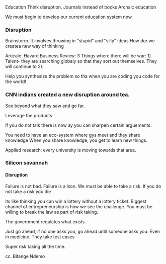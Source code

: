 ### 
Education
Think disruption.
Journals instead of books
Archaic education

We must begin to develop our current education system now


### Disruption

Brainstorm.
It involves throwing in "stupid" and "silly" ideas
How dor we createa  new way of thinking

Articale: Havard Business Review: 3 Things where there will be war: 
1). Talent- they are searching globaly so that they sort out themselves. They will continue to 
2).


Help you synthesize the problem so tha when you are coding you code for the world!

### CNN indians created a new disruption around tea.
See beyond what they saw and go far.


Leverage the products 

If you do not talk there is now ay you can sharpen certain arguements.

You need to have an eco-system where gys meet and they share knowledge
When you share knowledge, you get to learn new things.



Applied research: every university is moving towards that area.


### Silicon savannah


#### Disruption
Failure is not bad. Failure is a lson.
We must be able to take a risk. If you do not take a risk you die

Its like thinking you can win a lottery without a lottery ticket.
Biggest channel of entrepreneurship is how we see the challenge.
You must be willing to break the law as part of risk taking.


The government regulates what exists.


Just go ahead, if no one asks you, go ahead until someone asks you: Even in medicine. They take test cases




Super risk taking all the time.


cc.
Bitange Ndemo